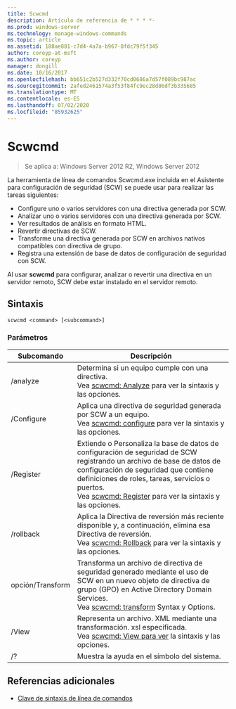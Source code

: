 ```yaml
---
title: Scwcmd
description: Artículo de referencia de * * * *-
ms.prod: windows-server
ms.technology: manage-windows-commands
ms.topic: article
ms.assetid: 188ae881-c7d4-4a7a-b967-8fdc79f5f345
author: coreyp-at-msft
ms.author: coreyp
manager: dongill
ms.date: 10/16/2017
ms.openlocfilehash: bb651c2b527d332f70cd0686a7d57f089bc987ac
ms.sourcegitcommit: 2afed2461574a3f53f84fc9ec28d86df3b335685
ms.translationtype: MT
ms.contentlocale: es-ES
ms.lasthandoff: 07/02/2020
ms.locfileid: "85932625"
---
```

# <a name="scwcmd"></a>Scwcmd

> Se aplica a: Windows Server 2012 R2, Windows Server 2012

La herramienta de línea de comandos Scwcmd.exe incluida en el Asistente para configuración de seguridad (SCW) se puede usar para realizar las tareas siguientes:
-   Configure uno o varios servidores con una directiva generada por SCW.
-   Analizar uno o varios servidores con una directiva generada por SCW.
-   Ver resultados de análisis en formato HTML.
-   Revertir directivas de SCW.
-   Transforme una directiva generada por SCW en archivos nativos compatibles con directiva de grupo.
-   Registra una extensión de base de datos de configuración de seguridad con SCW.

Al usar **scwcmd** para configurar, analizar o revertir una directiva en un servidor remoto, SCW debe estar instalado en el servidor remoto.

## <a name="syntax"></a>Sintaxis

```
scwcmd <command> [<subcommand>]
```

### <a name="parameters"></a>Parámetros

|Subcomando|Descripción|
|----------|-----------|
|/analyze|Determina si un equipo cumple con una directiva.</br>Vea [scwcmd: Analyze](scwcmd-analyze.md) para ver la sintaxis y las opciones.|
|/Configure|Aplica una directiva de seguridad generada por SCW a un equipo.</br>Vea [scwcmd: configure](scwcmd-configure.md) para ver la sintaxis y las opciones.|
|/Register|Extiende o Personaliza la base de datos de configuración de seguridad de SCW registrando un archivo de base de datos de configuración de seguridad que contiene definiciones de roles, tareas, servicios o puertos.</br>Vea [scwcmd: Register](scwcmd-register.md) para ver la sintaxis y las opciones.|
|/rollback|Aplica la Directiva de reversión más reciente disponible y, a continuación, elimina esa Directiva de reversión.</br>Vea [scwcmd: Rollback](scwcmd-rollback.md) para ver la sintaxis y las opciones.|
|opción/Transform|Transforma un archivo de directiva de seguridad generado mediante el uso de SCW en un nuevo objeto de directiva de grupo (GPO) en Active Directory Domain Services.</br>Vea [scwcmd: transform](scwcmd-transform.md) Syntax y Options.|
|/View|Representa un archivo. XML mediante una transformación. xsl especificada.</br>Vea [scwcmd: View para ver](scwcmd-view.md) la sintaxis y las opciones.|
|/?|Muestra la ayuda en el símbolo del sistema.|

## <a name="additional-references"></a>Referencias adicionales

- [Clave de sintaxis de línea de comandos](command-line-syntax-key.md)
